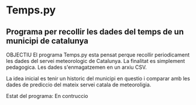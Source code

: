 
# Temps.py 
## Programa per recollir les dades del temps de un municipi de catalunya

OBJECTIU
El programa Temps.py esta pensat perque recollir periodicament les dades del servei meteorologic de Catalunya.
La finalitat es simplement pedagogica. Les dades s'enmagatzemen en un arxiu CSV. 

La idea inicial es tenir un historic del municipi en questio i comparar amb les dades de prediccio del mateix servei catala de meteoroligia.

Estat del programa: 
En contruccio



